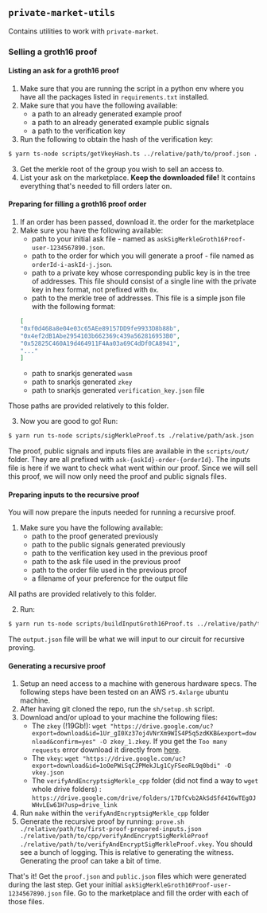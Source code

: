 ## `private-market-utils`

Contains utilities to work with `private-market`.

### Selling a groth16 proof

#### Listing an ask for a groth16 proof

1. Make sure that you are running the script in a python env where you have all the packages listed in `requirements.txt` installed.
2. Make sure that you have the following available:
    - a path to an already generated example proof
    - a path to an already generated example public signals
    - a path to the verification key 
2. Run the following to obtain the hash of the verification key:
```bash
$ yarn ts-node scripts/getVkeyHash.ts ../relative/path/to/proof.json ../relative/path/to/publicSignals.json relative/path/to/vkey.json
```
3. Get the merkle root of the group you wish to sell an access to.
4. List your ask on the marketplace. **Keep the downloaded file!** It contains everything that's needed to fill orders later on.

#### Preparing for filling a groth16 proof order

1. If an order has been passed, download it. the order for the marketplace
2. Make sure you have the following available:
    - path to your initial ask file - named as `askSigMerkleGroth16Proof-user-1234567890.json`.
    - path to the order for which you will generate a proof - file named as `orderId-i-askId-j.json`. 
    - path to a private key whose corresponding public key is in the tree of addresses. This file should consist of a single line with the private key in hex format, not prefixed with `0x`.
    - path to the merkle tree of addresses. This file is a simple json file with the following format:
    ```json
    [
    "0xf0d468a8e04e03c65AEe89157DD9fe9933D8b88b",
    "0x4ef2dB1Abe2954103b662369c439a562816953B0",
    "0x52825C460A19d464911F4Aa03a69C4dDf0CA8941",
    "..."
    ]
    ```
    - path to snarkjs generated `wasm`
    - path to snarkjs generated `zkey`
    - path to snarkjs generated `verification_key.json` file 

Those paths are provided relatively to this folder. 

3. Now you are good to go! Run:
```bash
$ yarn run ts-node scripts/sigMerkleProof.ts ./relative/path/ask.json ../relative/path/order.json ./relative/path/privateKey ../relative/path/merkleTree.json ./relative/path/to/wasm ../relative/path/to/zkey ./relative/path/to/vkey.json
```

The proof, public signals and inputs files are available in the `scripts/out/` folder. They are all prefixed with `ask-{askId}-order-{orderId}`.  The inputs file is here if we want to check what went within our proof. Since we will sell this proof, we will now only need the proof and public signals files.

#### Preparing inputs to the recursive proof

You will now prepare the inputs needed for running a recursive proof. 

1. Make sure you have the following available:
    - path to the proof generated previously
    - path to the public signals generated previously
    - path to the verification key used in the previous proof
    - path to the ask file used in the previous proof
    - path to the order file used in the previous proof
    - a filename of your preference for the output file

All paths are provided relatively to this folder.

2. Run:
```bash
$ yarn run ts-node scripts/buildInputGroth16Proof.ts ../relative/path/to/proof.json ../relative/path/to/publicSignals.json ../relative/path/to/vkey.json ../relative/path/to/ask.json ../relative/path/to/order.json ../relative/path/to/output.json
```

The `output.json` file will be what we will input to our circuit for recursive proving.

#### Generating a recursive proof

1. Setup an need access to a machine with generous hardware specs. The following steps have been tested on an AWS `r5.4xlarge` ubuntu machine.
2. After having git cloned the repo, run the `sh/setup.sh` script. 
3. Download and/or upload to your machine the following files:
    - The `zkey` (!19Gb!): `wget "https://drive.google.com/uc?export=download&id=1Ur_gI0Xz37oj4VNrXm9WIS4P5q5zdKKB&export=download&confirm=yes" -O zkey_1.zkey`. If you get the `Too many requests` error download it directly from [here](https://drive.google.com/file/d/1Ur_gI0Xz37oj4VNrXm9WIS4P5q5zdKKB/view?usp=drive_link).
    - The `vkey`: `wget "https://drive.google.com/uc?export=download&id=1oOePWiSqC2PMekJLg1CyFSeoRL9q0bdi" -O vkey.json`
    - The `verifyAndEncryptsigMerkle_cpp` folder (did not find a way to `wget` whole drive folders) : `https://drive.google.com/drive/folders/17DfCvb2AkSdSfd4I6wTEgOJWHvLEw61H?usp=drive_link` 
4. Run `make` within the `verifyAndEncryptsigMerkle_cpp` folder
5. Generate the recursive proof by running: `prove.sh ./relative/path/to/first-proof-prepared-inputs.json ./relative/path/to/cpp/verifyAndEncryptSigMerkleProof ./relative/path/to/verifyAndEncryptSigMerkleProof.vkey`. You should see a bunch of logging. This is relative to generating the witness. Generating the proof can take a bit of time.

That's it! Get the `proof.json` and `public.json` files which were generated during the last step. Get your initial `askSigMerkleGroth16Proof-user-1234567890.json` file. Go to the marketplace and fill the order with each of those files. 